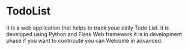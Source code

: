 # TodoList
It is a web application that helps to track youe daily Todo List.
it is developed using Python and Flask Web framework
it is in development phase if you want to contribute you can Welcome in advanced.
